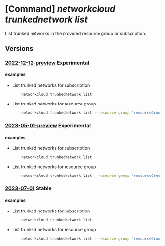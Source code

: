 # [Command] _networkcloud trunkednetwork list_

List trunked networks in the provided resource group or subscription.

## Versions

### [2022-12-12-preview](/Resources/mgmt-plane/L3N1YnNjcmlwdGlvbnMve30vcHJvdmlkZXJzL21pY3Jvc29mdC5uZXR3b3JrY2xvdWQvdHJ1bmtlZG5ldHdvcmtz/2022-12-12-preview.xml) **Experimental**

<!-- mgmt-plane /subscriptions/{}/providers/microsoft.networkcloud/trunkednetworks 2022-12-12-preview -->
<!-- mgmt-plane /subscriptions/{}/resourcegroups/{}/providers/microsoft.networkcloud/trunkednetworks 2022-12-12-preview -->

#### examples

- List trunked networks for subscription
    ```bash
        networkcloud trunkednetwork list
    ```

- List trunked networks for resource group
    ```bash
        networkcloud trunkednetwork list --resource-group "resourceGroupName"
    ```

### [2023-05-01-preview](/Resources/mgmt-plane/L3N1YnNjcmlwdGlvbnMve30vcHJvdmlkZXJzL21pY3Jvc29mdC5uZXR3b3JrY2xvdWQvdHJ1bmtlZG5ldHdvcmtz/2023-05-01-preview.xml) **Experimental**

<!-- mgmt-plane /subscriptions/{}/providers/microsoft.networkcloud/trunkednetworks 2023-05-01-preview -->
<!-- mgmt-plane /subscriptions/{}/resourcegroups/{}/providers/microsoft.networkcloud/trunkednetworks 2023-05-01-preview -->

#### examples

- List trunked networks for subscription
    ```bash
        networkcloud trunkednetwork list
    ```

- List trunked networks for resource group
    ```bash
        networkcloud trunkednetwork list --resource-group "resourceGroupName"
    ```

### [2023-07-01](/Resources/mgmt-plane/L3N1YnNjcmlwdGlvbnMve30vcHJvdmlkZXJzL21pY3Jvc29mdC5uZXR3b3JrY2xvdWQvdHJ1bmtlZG5ldHdvcmtz/2023-07-01.xml) **Stable**

<!-- mgmt-plane /subscriptions/{}/providers/microsoft.networkcloud/trunkednetworks 2023-07-01 -->
<!-- mgmt-plane /subscriptions/{}/resourcegroups/{}/providers/microsoft.networkcloud/trunkednetworks 2023-07-01 -->

#### examples

- List trunked networks for subscription
    ```bash
        networkcloud trunkednetwork list
    ```

- List trunked networks for resource group
    ```bash
        networkcloud trunkednetwork list --resource-group "resourceGroupName"
    ```
